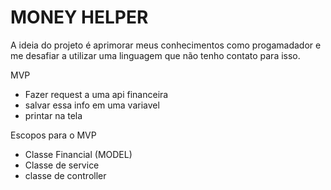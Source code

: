 # MONEY HELPER

A ideia do projeto é aprimorar meus conhecimentos como progamadador e me desafiar a utilizar uma linguagem que não tenho contato para isso.


MVP
- Fazer request a uma api financeira
- salvar essa info em uma variavel 
- printar na tela


Escopos para o MVP
- Classe Financial (MODEL)
- Classe de service
- classe de controller

